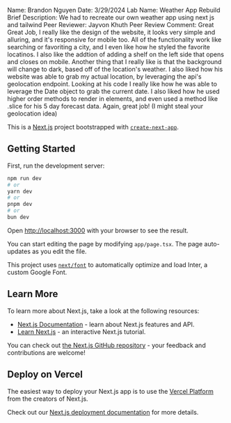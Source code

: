 Name: Brandon Nguyen
Date: 3/29/2024
Lab Name: Weather App Rebuild
Brief Description: We had to recreate our own weather app using next js and tailwind
Peer Reviewer: Jayvon Khuth
Peer Review Comment: Great Great Job, I really like the design of the website, it looks very simple and alluring, and it's responsive for mobile too. All of the functionality work like searching or favoriting a city, and I even like how he styled the favorite locatinos. I also like the addtion of adding a shelf on the left side that opens and closes on mobile. Another thing that I really like is that the background will change to dark, based off of the location's weather. I also liked how his website was able to grab my actual location, by leveraging the api's geolocation endpoint. Looking at his code I really like how he was able to leverage the Date object to grab the current date. I also liked how he used higher order methods to render in elements, and even used a method like .slice for his 5 day forecast data. Again, great job! (I might steal your geolocation idea)

This is a [Next.js](https://nextjs.org/) project bootstrapped with [`create-next-app`](https://github.com/vercel/next.js/tree/canary/packages/create-next-app).

## Getting Started

First, run the development server:

```bash
npm run dev
# or
yarn dev
# or
pnpm dev
# or
bun dev
```

Open [http://localhost:3000](http://localhost:3000) with your browser to see the result.

You can start editing the page by modifying `app/page.tsx`. The page auto-updates as you edit the file.

This project uses [`next/font`](https://nextjs.org/docs/basic-features/font-optimization) to automatically optimize and load Inter, a custom Google Font.

## Learn More

To learn more about Next.js, take a look at the following resources:

- [Next.js Documentation](https://nextjs.org/docs) - learn about Next.js features and API.
- [Learn Next.js](https://nextjs.org/learn) - an interactive Next.js tutorial.

You can check out [the Next.js GitHub repository](https://github.com/vercel/next.js/) - your feedback and contributions are welcome!

## Deploy on Vercel

The easiest way to deploy your Next.js app is to use the [Vercel Platform](https://vercel.com/new?utm_medium=default-template&filter=next.js&utm_source=create-next-app&utm_campaign=create-next-app-readme) from the creators of Next.js.

Check out our [Next.js deployment documentation](https://nextjs.org/docs/deployment) for more details.
